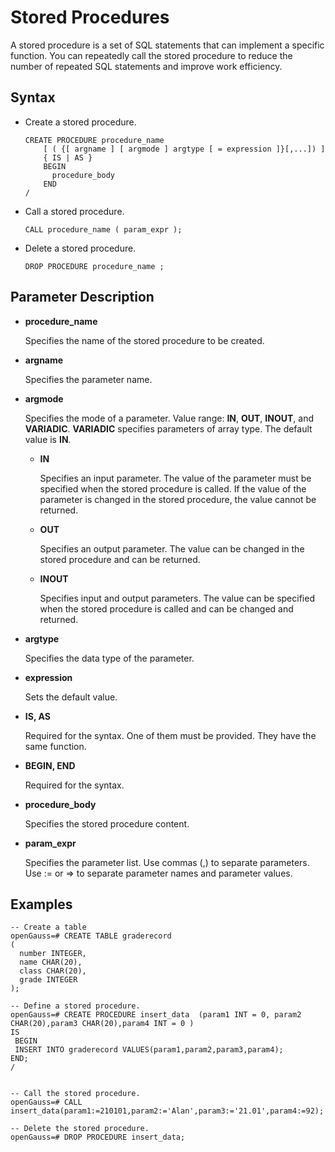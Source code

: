 # Stored Procedures<a name="EN-US_TOPIC_0000001255021827"></a>

A stored procedure is a set of SQL statements that can implement a specific function. You can repeatedly call the stored procedure to reduce the number of repeated SQL statements and improve work efficiency.

## Syntax<a name="en-us_topic_0283136646_en-us_topic_0237122110_en-us_topic_0059778640_sbee45c05d759429e9b8cb27ddd67bd30"></a>

-   Create a stored procedure.

    ```
    CREATE PROCEDURE procedure_name
        [ ( {[ argname ] [ argmode ] argtype [ = expression ]}[,...]) ]
        { IS | AS } 
        BEGIN
          procedure_body
        END
    /
    ```


-   Call a stored procedure.

    ```
    CALL procedure_name ( param_expr );
    ```


-   Delete a stored procedure.

    ```
    DROP PROCEDURE procedure_name ;
    ```


## Parameter Description<a name="en-us_topic_0283136646_en-us_topic_0237122110_en-us_topic_0059778640_scd93d84d9e624b5e831d78d47a830ca4"></a>

-   **procedure\_name**

    Specifies the name of the stored procedure to be created.

-   **argname**

    Specifies the parameter name.

-   **argmode**

    Specifies the mode of a parameter. Value range:  **IN**,  **OUT**,  **INOUT**, and  **VARIADIC**.  **VARIADIC**  specifies parameters of array type. The default value is  **IN**.

    -   **IN**

        Specifies an input parameter. The value of the parameter must be specified when the stored procedure is called. If the value of the parameter is changed in the stored procedure, the value cannot be returned.

    -   **OUT**

        Specifies an output parameter. The value can be changed in the stored procedure and can be returned.

    -   **INOUT**

        Specifies input and output parameters. The value can be specified when the stored procedure is called and can be changed and returned.


-   **argtype**

    Specifies the data type of the parameter.

-   **expression**

    Sets the default value.

-   **IS, AS**

    Required for the syntax. One of them must be provided. They have the same function.

-   **BEGIN, END**

    Required for the syntax.

-   **procedure\_body**

    Specifies the stored procedure content.

-   **param\_expr**

    Specifies the parameter list. Use commas \(,\) to separate parameters. Use := or =\> to separate parameter names and parameter values.


## Examples<a name="en-us_topic_0283136560_en-us_topic_0237122104_en-us_topic_0059778837_scc61c5d3cc3e48c1a1ef323652dda821"></a>

```
-- Create a table
openGauss=# CREATE TABLE graderecord  
(  
  number INTEGER,  
  name CHAR(20),  
  class CHAR(20),  
  grade INTEGER
);

-- Define a stored procedure.
openGauss=# CREATE PROCEDURE insert_data  (param1 INT = 0, param2 CHAR(20),param3 CHAR(20),param4 INT = 0 ) 
IS
 BEGIN 
 INSERT INTO graderecord VALUES(param1,param2,param3,param4);  
END;
/


-- Call the stored procedure.
openGauss=# CALL  insert_data(param1:=210101,param2:='Alan',param3:='21.01',param4:=92);

-- Delete the stored procedure.
openGauss=# DROP PROCEDURE insert_data;
```

